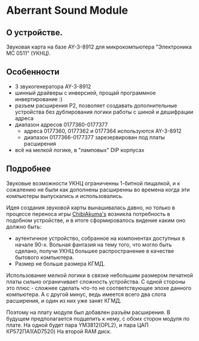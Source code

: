 # Aberrant Sound Module

## О устройстве.
Звуковая карта на базе AY-3-8912 для микрокомпьютера "Электроника МС 0511"
(УКНЦ).

## Особенности
* 3 звукогенератора AY-3-8912
* шинный драйверы с инверсией, прощай программное инвертирование :)
* разъем расширения P2, позволяет создавать дополнительные устройства без
  дублирования логики работы с шиной и дешифрации адреса
* диапазон адресов 0177360-0177377
  * адреса 0177360, 0177362 и 0177364 используются AY-3-8912
  * диапазон 0177366-0177377 зарезервирован под платы расширения
* всё на мелкой логике, в "ламповых" DIP корпусах

## Подробнее
Звуковые возможности УКНЦ ограниченны 1-битной пищалкой, и к сожалению не были
как дополнены расширенны во времена когда эти компьютеры выпускались и использовались.

Идея создания звуковой карты вынашивалась давно, но только в процессе переноса
игры [ChibiAkuma's](https://github.com/aberranthacker/chibiakumas)
возникла потребность в подобном устройстве, и в итоге сформировалось видение
каким оно должно быть:
* аутентичное устройство, собранное на компонентах доступных в начале 90-х.
Вольная фантазия на тему того, что могло быть сделано, получи УКНЦ большее
распространение в качестве бытового компьютера.
* Размер не больше размера КГМД.

Использование мелкой логики в связке небольшим размером печатной платы сильно
ограничивает сложность устройства.
С одной стороны это плюс - сложнее сделать что-то не соответствующее эпохе
данного компьютера.
А с другой минус, ведь имеется всего два слота расширения, и один из
них уже занят КГМД.

Поэтому на плату модуля был добавлен разъём расширения.
В будущем предполагается подцепить к нему, с обоих сторон модуля по
плате.
На одной будет пара YM3812(OPL2), и пара ЦАП КР572ПА1(AD7520)
На второй RAM диск.
